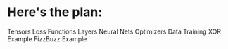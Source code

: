 # Here's the plan:

Tensors
Loss Functions
Layers
Neural Nets
Optimizers
Data
Training
XOR Example
FizzBuzz Example
